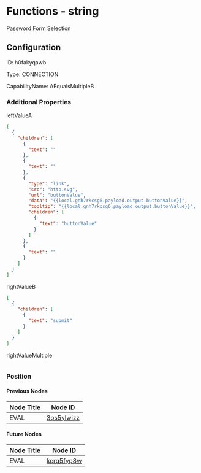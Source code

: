 # Functions - string 
Password Form Selection
## Configuration
ID:  h0fakyqawb

Type: CONNECTION 

CapabilityName: AEqualsMultipleB






### Additional Properties
leftValueA
```json 
[
  {
    "children": [
      {
        "text": ""
      },
      {
        "text": ""
      },
      {
        "type": "link",
        "src": "http.svg",
        "url": "buttonValue",
        "data": "{{local.gnh7rkcsg6.payload.output.buttonValue}}",
        "tooltip": "{{local.gnh7rkcsg6.payload.output.buttonValue}}",
        "children": [
          {
            "text": "buttonValue"
          }
        ]
      },
      {
        "text": ""
      }
    ]
  }
]
```


rightValueB
```json 
[
  {
    "children": [
      {
        "text": "submit"
      }
    ]
  }
]
```


rightValueMultiple
```
```





### Position

#### Previous Nodes
| Node Title | Node ID |
| :------------- | ------------ |
| EVAL | [3os5ylwizz](./3os5ylwizz.md) | 
 
 #### Future Nodes
| Node Title | Node ID |
| :------------- | ------------ |
| EVAL |[kerq5fyp8w](./kerq5fyp8w.md) | 